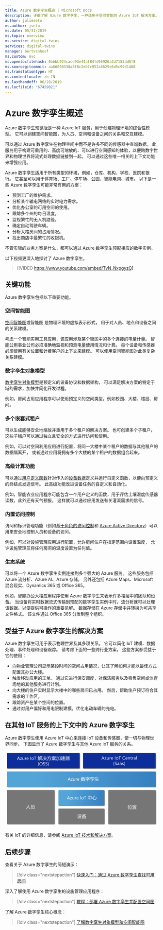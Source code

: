 ```yaml
---
title: Azure 数字孪生概述 | Microsoft Docs
description: 详细了解 Azure 数字孪生，一种适用于空间智能的 Azure IoT 解决方案。
author: julieseto
ms.author: jseto
ms.date: 05/31/2019
ms.topic: overview
ms.service: digital-twins
services: digital-twins
manager: bertvanhoof
ms.custom: mvc
ms.openlocfilehash: 0bbbb924cace93e44af84fd96926a2d7153dd5f8
ms.sourcegitcommit: aa66898338a8f8c2eb7c952a8629e6d5c99d1468
ms.translationtype: HT
ms.contentlocale: zh-CN
ms.lasthandoff: 06/28/2019
ms.locfileid: "67459021"
---
```

# <a name="overview-of-azure-digital-twins"></a>Azure 数字孪生概述

Azure 数字孪生预览版是一种 Azure IoT 服务，用于创建物理环境的综合性模型。 它可以创建空间智能图，为人员、空间和设备之间的关系和交互建模。

可以通过 Azure 数字孪生在物理空间中而不是许多不同的传感器中查询数据。 此服务用于构建可重用的、高度可缩放的、可以进行空间感知的体验，以便跨数字世界和物理世界将流式处理数据链接到一起。 可以通过这些唯一相关的上下文功能来增强应用。 

Azure 数字孪生适用于所有类型的环境，例如，仓库、机构、学校、医院和银行。 它甚至可以用于体育场、工厂、停车场、公园、智能电网、城市。 以下是一些 Azure 数字孪生可能非常有用的方案：

- 预测工厂的维护需求。
- 分析某个输电网络的实时电力需求。
- 优化办公室的可用空间的使用。
- 跟踪多个州的每日温度。
- 监视繁忙的无人机路径。
- 确定自动驾驶车辆。
- 分析大楼房间的占用情况。
- 找出商店中最繁忙的收银机。

不管实际的业务方案是什么，都可以通过 Azure 数字孪生预配相应的数字实例。

以下视频更深入地探讨了 Azure 数字孪生。

> [!VIDEO https://www.youtube.com/embed/TvN_NxpgyzQ]

## <a name="key-capabilities"></a>关键功能

Azure 数字孪生包括以下重要功能。

### <a name="spatial-intelligence-graph"></a>空间智能图

[  空间智能图](./concepts-objectmodel-spatialgraph.md#graph)或智能图  是物理环境的虚拟表示形式， 用于对人员、地点和设备之间的关系建模。

考虑一个智能实用工具应用，该应用涉及某个街区中的多个连接的电量计量。 智能公用事业公司必须准确地监视和预测电量使用情况和计费。 每个设备和传感器必须使用有关位置和计费客户的上下文来建模。 可以使用空间智能图对此类复杂关系建模。

### <a name="digital-twin-object-models"></a>数字孪生对象模型

[数字孪生对象模型](./concepts-objectmodel-spatialgraph.md#model)是预定义的设备协议和数据架构， 可以满足解决方案的特定于域的需求，加快并简化开发过程。

例如，房间占用应用程序可以使用预定义的空间类型，例如校园、大楼、楼层、房间。

### <a name="multiple-and-nested-tenants"></a>多个嵌套式租户

可以生成能够安全地缩放并重用于多个租户的解决方案。 也可创建多个子租户，这些子租户可以通过独立且安全的方式进行访问和使用。

例如，可以对空间利用应用进行配置，将同一大楼中某个租户的数据与其他租户的数据隔离开， 或者通过应用将拥有多个大楼的某个租户的数据组合起来。

### <a name="advanced-compute-capabilities"></a>高级计算功能

可以通过[用户定义函数](./concepts-user-defined-functions.md)针对传入的[设备数据](./concepts-device-ingress.md)定义并运行自定义函数，以便向预定义的终结点发送信号。 此高级功能改进设备任务的自定义和自动化。

例如，智能农业应用程序可能包含一个用户定义的函数，用于评估土壤湿度传感器读数，此外还有天气预报， 这样就可以通过应用发送有关灌溉需求的信号。

### <a name="built-in-access-control"></a>内置访问控制

访问和标识管理功能（例如[基于角色的访问控制](./security-role-based-access-control.md)和 [Azure Active Directory](./security-authenticating-apis.md)）可以用来安全地控制人员和设备的访问。

例如，可以对设施管理应用进行配置，允许房间住户在指定范围内设置温度， 允许设施管理员将任何房间的温度设置为任何值。

### <a name="ecosystem"></a>生态系统

可以将一个 Azure 数字孪生实例连接到多个强大的 Azure 服务。 这些服务包括 Azure 流分析、Azure AI、Azure 存储， 另外还包括 Azure Maps、Microsoft 混合现实、Dynamics 365 或 Office 365。

例如，智能办公大楼应用程序使用 Azure 数字孪生来表示许多楼层中的团队和设备。 当设备将实时数据流式传输到预配的数字孪生实例中时，流分析就可以处理该数据，以便提供可操作的重要见解。 数据存储在 Azure 存储中并转换为可共享文件格式。 该文件通过 Office 365 分发到整个组织。

## <a name="solutions-that-benefit-from-azure-digital-twins"></a>受益于 Azure 数字孪生的解决方案

Azure 数字孪生可用于表示物理世界及其多项关系。 它可以简化 IoT 建模、数据处理、事件处理和设备跟踪。 请考虑下面的一些跨行业方案， 这些方案都受益于它的使用：

* 向物业管理公司显示某段时间的空间占用情况，让其了解如何才能以最佳方式配置其办公大楼。
* 触发移动应用的工单。 通过它进行保安调度，对保洁服务以及零售空间或体育场地的其他服务进行计划。
* 向大楼的住户实时显示大楼中的哪些房间已占用。 然后，帮助住户预订符合其需求的工作区。
* 跟踪资产在某个空间的位置。
* 通过对用户偏好和用电限制建模，优化电动车辆的充电。

## <a name="azure-digital-twins-in-the-context-of-other-iot-services"></a>在其他 IoT 服务的上下文中的 Azure 数字孪生

Azure 数字孪生使用 Azure IoT 中心来连接 IoT 设备和传感器，使一切与物理世界同步。 下图显示了 Azure 数字孪生与其他 Azure IoT 服务的关系。

![Azure 数字孪生是构建于 Azure IoT 中心之上的服务][1]

有关 IoT 的详细信息，请参阅 [Azure IoT 技术和解决方案](https://docs.microsoft.com/azure/iot-fundamentals/iot-services-and-technologies)。

## <a name="next-steps"></a>后续步骤

查看关于 Azure 数字孪生的简短演示：

>[!div class="nextstepaction"]
>[快速入门：通过 Azure 数字孪生查找可用房间](./quickstart-view-occupancy-dotnet.md)

深入了解使用 Azure 数字孪生的设施管理应用程序：

>[!div class="nextstepaction"]
>[教程：部署 Azure 数字孪生并配置空间图](./tutorial-facilities-setup.md)

了解 Azure 数字孪生核心概念：

>[!div class="nextstepaction"]
>[了解数字孪生对象模型和空间智能图](./concepts-objectmodel-spatialgraph.md)

<!-- Images -->
[1]: media/overview/azure-digital-twins-in-iot-ecosystem.png